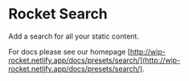 # Rocket Search

Add a search for all your static content.

For docs please see our homepage [http://wip-rocket.netlify.app/docs/presets/search/](http://wip-rocket.netlify.app/docs/presets/search/).
